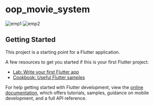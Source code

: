 # oop_movie_system

![emp1](https://user-images.githubusercontent.com/95585412/202913884-5e46d012-5384-4dbf-8595-d42c9bde05ee.png)
![emp2](https://user-images.githubusercontent.com/95585412/202913887-15a05d5a-4efd-4a37-aa5a-4dd4ae0a57b0.png)


## Getting Started

This project is a starting point for a Flutter application.

A few resources to get you started if this is your first Flutter project:

- [Lab: Write your first Flutter app](https://docs.flutter.dev/get-started/codelab)
- [Cookbook: Useful Flutter samples](https://docs.flutter.dev/cookbook)

For help getting started with Flutter development, view the
[online documentation](https://docs.flutter.dev/), which offers tutorials,
samples, guidance on mobile development, and a full API reference.
